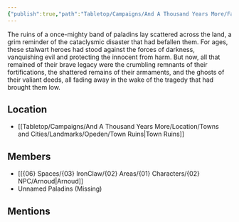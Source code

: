 ```yaml
---
{"publish":true,"path":"Tabletop/Campaigns/And A Thousand Years More/Faction/Misc/Leftovers of the Paladins.md","permalink":"/tabletop/campaigns/and-a-thousand-years-more/faction/misc/leftovers-of-the-paladins/","title":"Leftovers of the Paladins"}
---
```



The ruins of a once-mighty band of paladins lay scattered across the land, a grim reminder of the cataclysmic disaster that had befallen them. For ages, these stalwart heroes had stood against the forces of darkness, vanquishing evil and protecting the innocent from harm. But now, all that remained of their brave legacy were the crumbling remnants of their fortifications, the shattered remains of their armaments, and the ghosts of their valiant deeds, all fading away in the wake of the tragedy that had brought them low.

## Location

- [[Tabletop/Campaigns/And A Thousand Years More/Location/Towns and Cities/Landmarks/Opeden/Town Ruins\|Town Ruins]]

## Members

- [[{06} Spaces/{03} IronClaw/{02} Areas/{01} Characters/{02} NPC/Arnoud\|Arnoud]]
- Unnamed Paladins (Missing)

## Mentions


